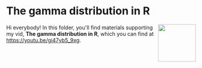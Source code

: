 # The gamma distribution in R
[<img src="liststhumb.png" align="right" height="100" />](<https://youtu.be/gi47yb5_9xg>)

Hi everybody! In this folder, you'll find materials supporting my vid, **The gamma distribution in R**, which you can find at <https://youtu.be/gi47yb5_9xg>. 

